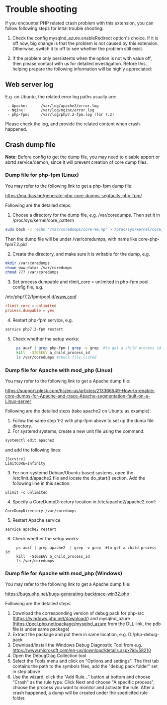 # Trouble shooting

If you encounter PHP related crash problem with this extension, you can follow following steps for inital trouble shooting:

1. Check the config mysqlnd_azure.enableRedirect option's choice. If it is off now, big change is that the problem is not caused by this extension. Otherwise, switch it to off to see whether the problem still exist.

2. If the problem only persistents when the option is not with value off, then please contact with us for detailed investigation. Before this, helping prepare the following information will be highly appreciated:

## Web server log
E.g. on Ubuntu, the related error log paths  usually are: 
     
     - Apache:      /var/log/apache2/error.log
     - Nginx:       /var/log/nginx/error.log
     - php-fpm:     /var/log/php7.2-fpm.log (for 7.2)

Please check the log, and provide the related content when crash happened.

## Crash dump file

**Note:** Before config to get the dump file, you may need to disable apport or abrtd service/demon, since it will prevent creation of core dump files.

### Dump file for php-fpm (Linux)
You may refer to the following link to get a php-fpm dump file:

https://ma.ttias.be/generate-php-core-dumps-segfaults-php-fpm/

Following are the detailed steps:

1. Choose a directory for the dump file, e.g. /var/coredumps. Then set it in /proc/sys/kernel/core_pattern
```bash
sudo bash -c 'echo "/var/coredumps/core-%e.%p" > /proc/sys/kernel/core_pattern'
```
Then the dump file will be under /var/coredumps, with name like core-php-fpm7.2.pid

2. Create the directory, and make sure it is writable for the dump, e.g. 
```bash
mkdir /var/coredumps
chown www-data: /var/coredumps
chmod 777 /var/coredumps
```
3. Set process dumpable and rlimit_core = unlimited in php-fpm pool config file, e.g.

/etc/php/7.2/fpm/pool.d/www.conf
```conf
rlimit_core = unlimited
process.dumpable = yes
```
4. Restart php-fpm service, e.g. 
```bash
service php7.2-fpm restart
```
5. Check whether the setup works:
```bash
     ps auxf | grep php-fpm | grep -v grep  #to get a child process id
     kill  -SIGSEGV a_child_process_id
     ls /var/coredumps #check file listed
```

### Dump file for Apache with mod_php (Linux)
You may refer to the following link to get a Apache dump file:

https://support.plesk.com/hc/en-us/articles/213366549-How-to-enable-core-dumps-for-Apache-and-trace-Apache-segmentation-fault-on-a-Linux-server

Following are the detailed steps (take apache2 on Ubuntu as example):
1. Follow the same step 1-2 with php-fpm above to set up the dump file directory.
2. For systemd systems, create a new unit file using the command:
```bash 
systemctl edit apache2
```
and add the following lines:
```
[Service]
LimitCORE=infinity
```
3. For non-systemd Debian/Ubuntu-based systems, open the /etc/init.d/apache2 file and locate the do_start() section. Add the following line in this section:
```
ulimit -c unlimited
```
4. Specify a CoreDumpDirectory location in /etc/apache2/apache2.conf:
```
CoreDumpDirectory /var/coredumps
```
5. Restart Apache service 
```
service apache2 restart
```

6. Check whether the setup works:
```
     ps auxf | grep apache2  | grep -v grep  #to get a child process id
     kill  -SIGSEGV a_child_process_id
     ls /var/coredumps
```


### Dump file for Apache with mod_php (Windows)
You may refer to the following link to get a Apache dump file:

https://bugs.php.net/bugs-generating-backtrace-win32.php

Following are the detailed steps:
1. Download the corresponding version of debug pack for php-src (https://windows.php.net/download/) and mysqlnd_azure (https://pecl.php.net/package/mysqlnd_azure from the DLL link, the pdb file is under same package)
2. Extract the package and put them in same location, e.g. D:/php-debug-pack
3. Download/install the Windows Debug Diagnostic Tool from e.g. https://www.microsoft.com/en-us/download/details.aspx?id=58210
4. Open the DebugDiag Collection tool
5. Select the Tools menu and click on "Options and settings". The first tab contains the path to the symbols files, add the "debug pack folder" set in step above
6. Use the wizard, click the "Add Rule..." button at bottom and choose "Crash" as the rule type.
Click Next and choose "A specific process", choose the process you want to monitor and activate the rule. After a crash happened, a dump will be created under the spedicifed rule folder.
